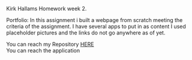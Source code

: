 Kirk Hallams Homework week 2.

Portfolio: In this assignment i built a webpage from scratch meeting the criteria of the assignment. I have several apps to put in as content I used placeholder pictures and the links do not go anywhere as of yet.

You can reach my Repository <a href="https://kirkh43064.github.io/kirksPortfolioRepo/">HERE</a><br />
You can reach the application <a href="https://kirkh43064.github.io/kirksPortfolioRepo/index.html" target="_blank"></a>